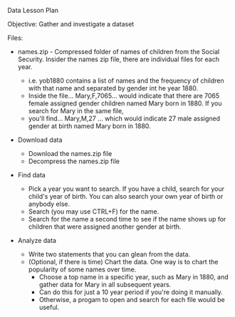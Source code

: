 Data Lesson Plan

Objective: Gather and investigate a dataset

Files:
- names.zip - Compressed folder of names of children from the Social Security. Insider the names zip file, there are individual files for each year.
  - i.e. yob1880 contains a list of names and the frequency of children with that name and separated by gender int he year 1880.
  - Inside the file...  Mary,F,7065...  would indicate that there are 7065 female assigned gender children named Mary born in 1880. If you search for Mary in the same file,
  - you'll find... Mary,M,27 ... which would indicate 27 male assigned gender at birth named Mary born in 1880.

- Download data
  - Download the names.zip file
  - Decompress the names.zip file

- Find data
  - Pick a year you want to search. If you have a child, search for your child's year of birth. You can also search your own year of birth or anybody else.
  - Search (you may use CTRL+F) for the name.
  - Search for the name a second time to see if the name shows up for children that were assigned another gender at birth.

- Analyze data
  - Write two statements that you can glean from the data.
  - (Optional, if there is time) Chart the data. One way is to chart the popularity of some names over time.
    - Choose a top name in a specific year, such as Mary in 1880, and gather data for Mary in all subsequent years. 
    - Can do this for just a 10 year period if you're doing it manually.
    - Otherwise, a progam to open and search for each file would be useful.

